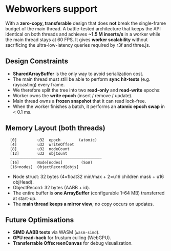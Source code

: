 # Webworkers support

With a **zero-copy, transferable** design that does **not** break the single-frame budget of the main thread. A battle-tested architecture that keeps the API identical on both threads and achieves **~1.5 M inserts/s** in a worker while the main thread stays at 60 FPS. It gives **worker scalability** without sacrificing the ultra-low-latency queries required by r3f and three.js.


##  Design Constraints

  + **SharedArrayBuffer** is the only way to avoid serialization cost.  
  + The main thread must still be able to perform **sync hit-tests** (e.g. raycasting) every frame.  
  + We therefore split the tree into two **read-only** and **read-write** epochs:  
  + Worker owns the **write epoch** (insert / remove / update).  
  + Main thread owns a **frozen snapshot** that it can read lock-free.  
  + When the worker finishes a batch, it performs an **atomic epoch swap** in < 0.1 ms.


##  Memory Layout (both threads)

  ```
    [0]         u32  epoch        (atomic)
    [4]         u32  writeOffset
    [8]         u32  nodeCount
    [12]        u32  objCount
    ––––––––––––––––––––––––––––––––––––––––
    [16]        Node[nodes]        (SoA)
    [16+nodes]  ObjectRecord[objs]
  ```
  - Node struct: 32 bytes (4×float32 min/max + 2×u16 children mask + u16 objHead).  
  - ObjectRecord: 32 bytes (AABB + id).  
  - The entire buffer is **one ArrayBuffer** (configurable 1–64 MB) transferred at start-up.  
  - The **main thread keeps a mirror view**; no copy occurs on updates.


##  Future Optimisations
  - **SIMD AABB tests** via WASM (`wasm-simd`).  
  - **GPU read-back** for frustum culling (WebGPU).  
  - **Transferrable OffscreenCanvas** for debug visualization.

